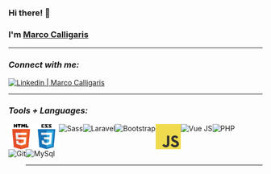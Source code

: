 ### Hi there! 👋
### I'm [Marco Calligaris](https://github.com/marcocalligaris/marcocalligaris)

<hr>

### *Connect with me:*
<a href="https://www.linkedin.com/in/marcocalligaris/" target="_blank">
<img src="https://camo.githubusercontent.com/4f471af213f232c6d37258f029cca377b845874d95b2e177e23b61ecc998e7d1/68747470733a2f2f7374617469632e6c6963646e2e636f6d2f73632f682f616c326f397a727672753761716a3865317832727a73726361" alt="Linkedin | Marco Calligaris" height="50">
</a>
<hr>

### *Tools + Languages:*

<img src="https://raw.githubusercontent.com/github/explore/80688e429a7d4ef2fca1e82350fe8e3517d3494d/topics/html/html.png" alt="HTML5" height="50" align="left">
<img src="https://raw.githubusercontent.com/github/explore/80688e429a7d4ef2fca1e82350fe8e3517d3494d/topics/css/css.png" alt="CSS3" height="50" align="left">
<img src="https://camo.githubusercontent.com/f75be34b984916f7c30b40dbf332154eb2e06ed630ce0f446aaa6ec134c8f94f/68747470733a2f2f736173732d6c616e672e636f6d2f6173736574732f696d672f7374796c6567756964652f7365616c2d636f6c6f722d61656630333534632e706e67" alt="Sass" height="50" align="left">
<img src="https://camo.githubusercontent.com/f14b516b88195715d0ca3ad0754248a9020a666899f3ab956deb30e358fec807/68747470733a2f2f75706c6f61642e77696b696d656469612e6f72672f77696b6970656469612f636f6d6d6f6e732f7468756d622f392f39612f4c61726176656c2e7376672f3132303070782d4c61726176656c2e7376672e706e67" alt="Laravel" height="50" align="left">
<img src="https://camo.githubusercontent.com/4819d9208a9587f4787135d56c54a6a91f88d8dc53c05ec5cff4986e35ba27c0/68747470733a2f2f75706c6f61642e77696b696d656469612e6f72672f77696b6970656469612f636f6d6d6f6e732f7468756d622f622f62322f426f6f7473747261705f6c6f676f2e7376672f37363870782d426f6f7473747261705f6c6f676f2e7376672e706e67" alt="Bootstrap" height="50" align="left">
<img src="https://raw.githubusercontent.com/github/explore/80688e429a7d4ef2fca1e82350fe8e3517d3494d/topics/javascript/javascript.png" alt="JavaScript/ES6" height="50" align="left">
<img src="https://codability.com.au/wp-content/uploads/2018/01/VueJS_Logo.png" alt="Vue JS" height="50" align="left">
<img src="https://camo.githubusercontent.com/71b253e4dc762f73df03b1f7ffeb12384c54f81c667c4c1dcec9780c47b237b3/68747470733a2f2f7777772e706e6766696e642e636f6d2f706e67732f6d2f3134362d313436363930325f7068702d6c6f676f2d706e672d7472616e73706172656e742d7068702d6c6f676f2d706e672d706e672e706e67" alt="PHP" height="50" align="left">

<img src="https://camo.githubusercontent.com/95a0d0dfd4854f5b873e2c5396064ab18a9e7b2ed7d7c5df1cf6197d6cd8eb29/68747470733a2f2f7777772e66726565706e676c6f676f732e636f6d2f75706c6f6164732f6c6f676f2d6d7973716c2d706e672f6c6f676f2d6d7973716c2d6d7973716c2d6c6f676f2d706e672d696d616765732d6172652d646f776e6c6f61642d6372617a79706e672d32312e706e67" alt="MySql" height="50">
<img src="https://camo.githubusercontent.com/54e37ab9cf255d29b617f989a6f46b39c9e27bc5311089cb3050a7f965b8e33c/68747470733a2f2f692e70696e696d672e636f6d2f6f726967696e616c732f30312f65352f30302f30316535303066636132396330343564343332623634663238356639633232392e706e67" alt="Git" height="50" align="left">
<hr>
